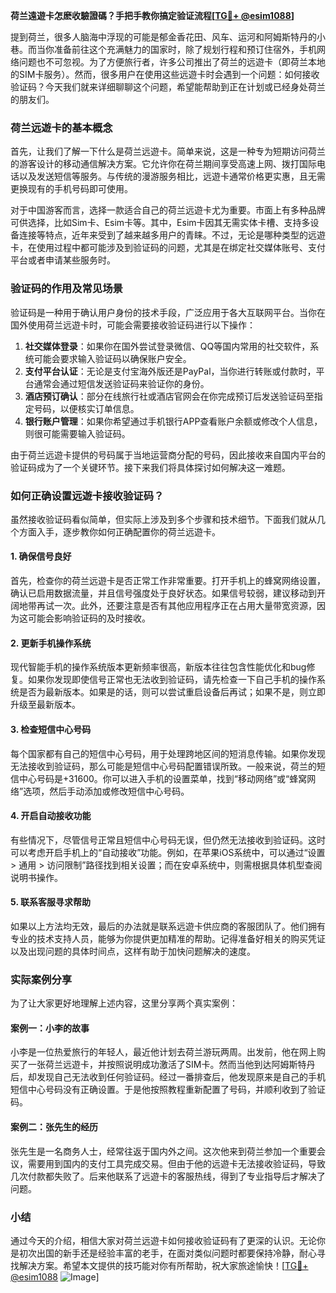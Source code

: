**荷兰遠遊卡怎麽收驗證碼？手把手教你搞定验证流程[[TG💪+ @esim1088](https://t.me/s/esim1088)]**

提到荷兰，很多人脑海中浮现的可能是郁金香花田、风车、运河和阿姆斯特丹的小巷。而当你准备前往这个充满魅力的国家时，除了规划行程和预订住宿外，手机网络问题也不可忽视。为了方便旅行者，许多公司推出了荷兰的远遊卡（即荷兰本地的SIM卡服务）。然而，很多用户在使用这些远遊卡时会遇到一个问题：如何接收验证码？今天我们就来详细聊聊这个问题，希望能帮助到正在计划或已经身处荷兰的朋友们。

### 荷兰远遊卡的基本概念

首先，让我们了解一下什么是荷兰远遊卡。简单来说，这是一种专为短期访问荷兰的游客设计的移动通信解决方案。它允许你在荷兰期间享受高速上网、拨打国际电话以及发送短信等服务。与传统的漫游服务相比，远遊卡通常价格更实惠，且无需更换现有的手机号码即可使用。

对于中国游客而言，选择一款适合自己的荷兰远遊卡尤为重要。市面上有多种品牌可供选择，比如Sim卡、Esim卡等。其中，Esim卡因其无需实体卡槽、支持多设备连接等特点，近年来受到了越来越多用户的青睐。不过，无论是哪种类型的远遊卡，在使用过程中都可能涉及到验证码的问题，尤其是在绑定社交媒体账号、支付平台或者申请某些服务时。

### 验证码的作用及常见场景

验证码是一种用于确认用户身份的技术手段，广泛应用于各大互联网平台。当你在国外使用荷兰远遊卡时，可能会需要接收验证码进行以下操作：

1. **社交媒体登录**：如果你在国外尝试登录微信、QQ等国内常用的社交软件，系统可能会要求输入验证码以确保账户安全。
2. **支付平台认证**：无论是支付宝海外版还是PayPal，当你进行转账或付款时，平台通常会通过短信发送验证码来验证你的身份。
3. **酒店预订确认**：部分在线旅行社或酒店官网会在你完成预订后发送验证码至指定号码，以便核实订单信息。
4. **银行账户管理**：如果你希望通过手机银行APP查看账户余额或修改个人信息，则很可能需要输入验证码。

由于荷兰远遊卡提供的号码属于当地运营商分配的号码，因此接收来自国内平台的验证码成为了一个关键环节。接下来我们将具体探讨如何解决这一难题。

### 如何正确设置远遊卡接收验证码？

虽然接收验证码看似简单，但实际上涉及到多个步骤和技术细节。下面我们就从几个方面入手，逐步教你如何正确配置你的荷兰远遊卡。

#### 1. 确保信号良好
首先，检查你的荷兰远遊卡是否正常工作非常重要。打开手机上的蜂窝网络设置，确认已启用数据流量，并且信号强度处于良好状态。如果信号较弱，建议移动到开阔地带再试一次。此外，还要注意是否有其他应用程序正在占用大量带宽资源，因为这可能会影响验证码的及时接收。

#### 2. 更新手机操作系统
现代智能手机的操作系统版本更新频率很高，新版本往往包含性能优化和bug修复。如果你发现即使信号正常也无法收到验证码，请先检查一下自己手机的操作系统是否为最新版本。如果是的话，则可以尝试重启设备后再试；如果不是，则立即升级至最新版本。

#### 3. 检查短信中心号码
每个国家都有自己的短信中心号码，用于处理跨地区间的短消息传输。如果你发现无法接收到验证码，那么可能是短信中心号码配置错误所致。一般来说，荷兰的短信中心号码是+31600。你可以进入手机的设置菜单，找到“移动网络”或“蜂窝网络”选项，然后手动添加或修改短信中心号码。

#### 4. 开启自动接收功能
有些情况下，尽管信号正常且短信中心号码无误，但仍然无法接收到验证码。这时可以考虑开启手机上的“自动接收”功能。例如，在苹果iOS系统中，可以通过“设置 > 通用 > 访问限制”路径找到相关设置；而在安卓系统中，则需根据具体机型查阅说明书操作。

#### 5. 联系客服寻求帮助
如果以上方法均无效，最后的办法就是联系远遊卡供应商的客服团队了。他们拥有专业的技术支持人员，能够为你提供更加精准的帮助。记得准备好相关的购买凭证以及出现问题的具体时间点，这样有助于加快问题解决的速度。

### 实际案例分享

为了让大家更好地理解上述内容，这里分享两个真实案例：

#### 案例一：小李的故事
小李是一位热爱旅行的年轻人，最近他计划去荷兰游玩两周。出发前，他在网上购买了一张荷兰远遊卡，并按照说明成功激活了SIM卡。然而当他到达阿姆斯特丹后，却发现自己无法收到任何验证码。经过一番排查后，他发现原来是自己的手机短信中心号码没有正确设置。于是他按照教程重新配置了号码，并顺利收到了验证码。

#### 案例二：张先生的经历
张先生是一名商务人士，经常往返于国内外之间。这次他来到荷兰参加一个重要会议，需要用到国内的支付工具完成交易。但由于他的远遊卡无法接收验证码，导致几次付款都失败了。后来他联系了远遊卡的客服热线，得到了专业指导后才解决了问题。

### 小结

通过今天的介绍，相信大家对荷兰远遊卡如何接收验证码有了更深的认识。无论你是初次出国的新手还是经验丰富的老手，在面对类似问题时都要保持冷静，耐心寻找解决方案。希望本文提供的技巧能对你有所帮助，祝大家旅途愉快！[[TG💪+ @esim1088](https://t.me/s/esim1088) ![Image](https://i.postimg.cc/4NQfJmqS/Snipaste-2025-05-13-00-14-12.png)]